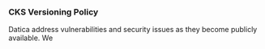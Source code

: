 ### CKS Versioning Policy
Datica address vulnerabilities and security issues as they become publicly available. We
